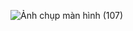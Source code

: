 ![Ảnh chụp màn hình (107)](https://github.com/user-attachments/assets/a1c1b8e4-ddc5-43e9-84e3-2a3bcabc86c1)
